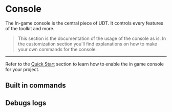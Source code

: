 # Console

The In-game console is the central piece of UDT. It controls every features of the toolkit and more.

> This section is the documentation of the usage of the console as is. In the customization section you'll find explanations on how to make your own commands for the console.
___

Refer to the [Quick Start](getting-started/quick-start.md) section to learn how to enable the in game console for your project.

## Built in commands



## Debugs logs